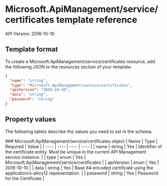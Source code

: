 # Microsoft.ApiManagement/service/certificates template reference
API Version: 2016-10-10
## Template format

To create a Microsoft.ApiManagement/service/certificates resource, add the following JSON to the resources section of your template.

```json
{
  "name": "string",
  "type": "Microsoft.ApiManagement/service/certificates",
  "apiVersion": "2016-10-10",
  "data": "string",
  "password": "string"
}
```
## Property values

The following tables describe the values you need to set in the schema.

<a id="Microsoft.ApiManagement/service/certificates" />
### Microsoft.ApiManagement/service/certificates object
|  Name | Type | Required | Value |
|  ---- | ---- | ---- | ---- |
|  name | string | Yes | Identifier of the certificate entity. Must be unique in the current API Management service instance. |
|  type | enum | Yes | Microsoft.ApiManagement/service/certificates |
|  apiVersion | enum | Yes | 2016-10-10 |
|  data | string | Yes | Base 64 encoded certificate using the application/x-pkcs12 representation. |
|  password | string | Yes | Password for the Certificate |

